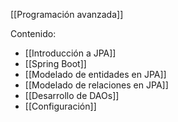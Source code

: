 [[Programación avanzada]]

Contenido:
+ [[Introducción a JPA]]
+ [[Spring Boot]]
+ [[Modelado de entidades en JPA]]
+ [[Modelado de relaciones en JPA]]
+ [[Desarrollo de DAOs]]
+ [[Configuración]]
